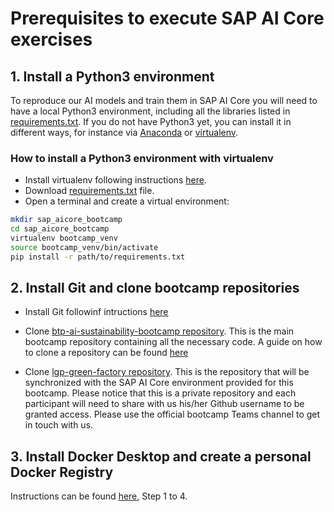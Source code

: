 # Prerequisites to execute SAP AI Core exercises

## 1. Install a Python3 environment

To reproduce our AI models and train them in SAP AI Core you will need to have a local Python3 environment, including all the libraries listed in [requirements.txt](requirements.txt). If you do not have Python3 yet, you can install it in different ways, for instance via [Anaconda](https://www.anaconda.com/) or [virtualenv](https://pypi.org/project/virtualenv/).

### How to install a Python3 environment with virtualenv
*	Install virtualenv following instructions [here](https://virtualenv.pypa.io/en/latest/installation.html).
* Download [requirements.txt](requirements.txt) file.
* Open a terminal and create a virtual environment:

```sh
mkdir sap_aicore_bootcamp
cd sap_aicore_bootcamp
virtualenv bootcamp_venv
source bootcamp_venv/bin/activate
pip install -r path/to/requirements.txt
```

##  2. Install Git and clone bootcamp repositories
*	Install Git followinf intructions [here](https://github.com/git-guides/install-git)
*	Clone [btp-ai-sustainability-bootcamp repository](https://github.com/SAP-samples/btp-ai-sustainability-bootcamp). This is the main bootcamp repository containing all the necessary code.  A guide on how to clone a repository can be found [here]( https://docs.github.com/en/repositories/creating-and-managing-repositories/cloning-a-repository)

*	Clone [lgp-green-factory repository](https://github.com/sap-btp-ai-sustainability-bootcamp). This is the repository that will be synchronized with the SAP AI Core environment provided for this bootcamp. Please notice that this is a private repository and each participant will need to share with us his/her Github username to be granted access. Please use the official bootcamp Teams channel to get in touch with us.

## 3. Install Docker Desktop and create a personal Docker Registry 
Instructions can be found [here](https://docs.docker.com/docker-hub/), Step 1 to 4.
